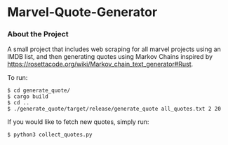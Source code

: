 # Marvel-Quote-Generator

### About the Project
A small project that includes web scraping for all marvel projects using an IMDB list, and then generating quotes using Markov Chains inspired by https://rosettacode.org/wiki/Markov_chain_text_generator#Rust.

To run:

```
$ cd generate_quote/
$ cargo build
$ cd ..
$ ./generate_quote/target/release/generate_quote all_quotes.txt 2 20
```

If you would like to fetch new quotes, simply run:

```
$ python3 collect_quotes.py
```